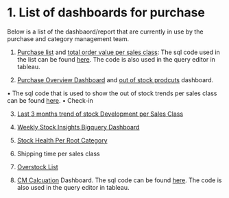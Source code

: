 # 1. List of dashboards for purchase

Below is a list of the dashbaord/report that are currently in use by the purchase and category management team. 

1. [Purchase list](https://dub01.online.tableau.com/#/site/hblonlinesite/views/Purchase_list/product_list?:iid=3) and [total order value per sales class](https://dub01.online.tableau.com/#/site/hblonlinesite/views/Purchase_list/product_list?:iid=2): The sql code used in the list can be found [here](https://github.com/jahidrazan/Codes/blob/main/purchase_list.sql). The code is also used in the query editor in tableau. 


2. [Purchase Overview Dashboard](https://dub01.online.tableau.com/#/site/hblonlinesite/views/purchase_overview_dashboard/PurchaseOverview?:iid=1) and [out of stock prodcuts](https://dub01.online.tableau.com/#/site/hblonlinesite/views/purchase_overview_dashboard/PurchaseOverview?:iid=1) dashboard. 



• The sql code that is used to show the out of stock trends per sales class can be found [here](https://github.com/jahidrazan/Codes/blob/main/Purchase%20Overview%20Dashboard_code_to_calculate_out_of_stock_percentage.sql). 
• Check-in


3. [Last 3 months trend of stock Development per Sales Class](https://dub01.online.tableau.com/#/site/hblonlinesite/views/StockDevlopmentPerSalesClass/StockTrendDashboard?:iid=1)

4. [Weekly Stock Insights Bigquery Dashboard](https://lookerstudio.google.com/reporting/83a55b9f-dcd2-4342-b6c1-863cbc5021f8/page/tNy8B)

5. [Stock Health Per Root Category](https://dub01.online.tableau.com/#/site/hblonlinesite/views/Product_Stock_Inventory_with_Last28_Days_Sales/DashboardTotalValuePerRCANDSALESCLASS?:iid=1)

6. Shipping time per sales class

7. [Overstock List](https://dub01.online.tableau.com/#/site/hblonlinesite/views/Overstockproductlistallproducts/OVERSTOCK_LIST?:iid=2)


8. [CM Calcuation](https://dub01.online.tableau.com/#/site/hblonlinesite/views/CM_Calculation_including_Amazon/Cost_Dashboard?:iid=1) Dashboard. The sql code can be found [here](https://github.com/jahidrazan/Codes/blob/main/CM_calculation.sql). The code is also used in the query editor in tableau. 
